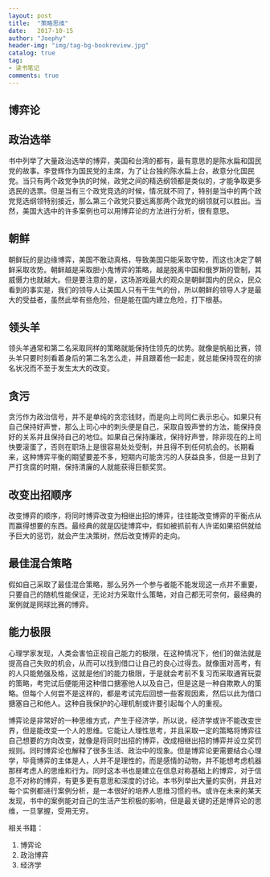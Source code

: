 ```yaml
---
layout: post
title:  "策略思维"
date:   2017-10-15
author: "Joephy"
header-img: "img/tag-bg-bookreview.jpg"
catalog: true
tag:
- 读书笔记 
comments: true
---
```

博弈论
-----------

## 政治选举
书中列举了大量政治选举的博弈，美国和台湾的都有，最有意思的是陈水扁和国民党的故事。李登辉作为国民党的主席，为了让台独的陈水扁上台，故意分化国民党。当只有两个政党争执的时候，政党之间的精选纲领都是类似的，才能争取更多选民的选票。但是当有三个政党竞选的时候，情况就不同了，特别是当中的两个政党竞选纲领特别接近，那么第三个政党只要远离那两个政党的纲领就可以胜出。当然，美国大选中的许多案例也可以用博弈论的方法进行分析，很有意思。

## 朝鲜
朝鲜玩的是边缘博弈，美国不敢动真格，导致美国只能采取守势，而这也决定了朝鲜采取攻势。朝鲜越是采取胆小鬼博弈的策略，越是脱离中国和俄罗斯的管制，其威慑力也就越大。但是要注意的是，这场游戏最大的观众是朝鲜国内的民众，民众看到的事实是，我们的领导人让美国人只有干生气的份，所以朝鲜的领导人才是最大的受益者，虽然此举有些危险，但是能在国内建立危险，打下根基。

## 领头羊
领头羊通常和第二名采取同样的策略就能保持住领先的优势。就像是帆船比赛，领头羊只要时刻看着身后的第二名怎么走，并且跟着他一起走，就总能保持现在的排名状况而不至于发生太大的改变。

## 贪污
贪污作为政治信号，并不是单纯的贪恋钱财，而是向上司同仁表示忠心。如果只有自己保持好声誉，那么上司心中的刺头便是自己，采取自毁声誉的方法，能保持良好的关系并且保持自己的地位。如果自己保持廉政，保持好声誉，除非现在的上司快要滚蛋了，否则在职场上是很容易处处受制，并且得不到任何机会的。长期看来，这种博弈平衡的期望要差不多，短期内可能贪污的人获益良多，但是一旦到了严打贪腐的时期，保持清廉的人就能获得巨额奖赏。

## 改变出招顺序
改变博弈的顺序，将同时博弈改变为相继出招的博弈，往往能改变博弈的平衡点从而赢得想要的东西。最经典的就是囚徒博弈中，假如被抓前有人许诺如果招供就给予巨大的惩罚，就会产生决策树，然后改变博弈的走向。

## 最佳混合策略
假如自己采取了最佳混合策略，那么另外一个参与者能不能发现这一点并不重要，只要自己的随机性能保证，无论对方采取什么策略，对自己都无可奈何，最经典的案例就是网球比赛的博弈。

## 能力极限
心理学家发现，人类会害怕正视自己能力的极限，在这种情况下，他们的做法就是提高自己失败的机会，从而可以找到借口让自己的良心过得去。就像面对高考，有的人只能勉强及格，这就是他们的能力极限，于是就会考前不复习而采取通宵玩耍的策略，考完试后便能用这种借口搪塞他人以及自己，但是这是一种自欺欺人的策略。但每个人何尝不是这样的，都是考试完后回想一些客观因素，然后以此为借口搪塞自己和他人。这种自我保护的心理机制或许要引起每个人的重视。


博弈论是非常好的一种思维方式，产生于经济学，所以说，经济学或许不能改变世界，但是能改变一个人的思维。它能让人理性思考，并且采取一定的策略将博弈往自己想要的方向改变，就像是将同时出招的博弈，改成相继出招的博弈并设立奖罚规则。同时博弈论也解释了很多生活、政治中的现象。但是博弈论更需要结合心理学，毕竟博弈的主体是人，人并不是理性的，而是感情的动物，并不能想考虑机器那样考虑人的思维和行为。同时这本书也是建立在信息对称基础上的博弈，对于信息不对称的博弈，有更多更有意思和深度的讨论。本书列举出大量的实例，并且对每个实例都进行案例分析，是一本很好的培养人思维习惯的书。或许在未来的某天发现，书中的案例能对自己的生活产生积极的影响，但是最关键的还是博弈论的思维，一旦掌握，受用无穷。

相关书籍：
1. 博弈论
2. 政治博弈
3. 经济学



